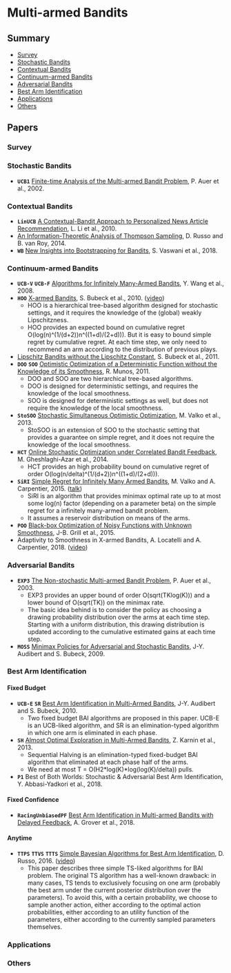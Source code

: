 # Multi-armed Bandits

## Summary

* [Survey](#survey)
* [Stochastic Bandits](#stochastic-bandits)
* [Contextual Bandits](#contextual-bandits)
* [Continuum-armed Bandits](#continuum-armed-bandits)
* [Adversarial Bandits](#adversarial-bandits)
* [Best Arm Identification](#best-arm-identification)
* [Applications](#applications)
* [Others](#others)

## Papers

### Survey

### Stochastic Bandits

* **`UCB1`** [Finite-time Analysis of the Multi-armed Bandit Problem](https://homes.di.unimi.it/~cesabian/Pubblicazioni/ml-02.pdf), P. Auer et al., 2002.

### Contextual Bandits

* **`LinUCB`** [A Contextual-Bandit Approach to Personalized News Article Recommendation](http://rob.schapire.net/papers/www10.pdf), L. Li et al., 2010.
* [An Information-Theoretic Analysis of Thompson Sampling](https://arxiv.org/abs/1403.5341), D. Russo and B. van Roy, 2014.
* **`WB`** [New Insights into Bootstrapping for Bandits](https://arxiv.org/abs/1805.09793), S. Vaswani et al., 2018.

### Continuum-armed Bandits

* **`UCB-V`** **`UCB-F`** [Algorithms for Infinitely Many-Armed Bandits](https://papers.nips.cc/paper/3452-algorithms-for-infinitely-many-armed-bandits.pdf), Y. Wang et al., 2008.
* **`HOO`** [X-armed Bandits](https://arxiv.org/abs/1001.4475), S. Bubeck et al., 2010. ([video](https://www.youtube.com/watch?v=G1abqjqffRE))
	- HOO is a hierarchical tree-based algorithm designed for stochastic settings, and it requires the knowledge of the (global) weakly Lipschitzness.
	- HOO provides an expected bound on cumulative regret O(log(n)^(1/(d+2))n^((1+d)/(2+d))). But it is easy to bound simple regret by cumulative regret. At each time step, we only need to recommend an arm according to the distribution of previous plays.
* [Lipschitz Bandits without the Lipschitz Constant](https://arxiv.org/abs/1105.5041), S. Bubeck et al., 2011.
* **`DOO`** **`SOO`** [Optimistic Optimization of a Deterministic Function without the Knowledge of its Smoothness](https://papers.nips.cc/paper/4304-optimistic-optimization-of-a-deterministic-function-without-the-knowledge-of-its-smoothness.pdf), R. Munos, 2011.
	- DOO and SOO are two hierarchical tree-based algorithms.
	- DOO is designed for deterministic settings, and requires the knowledge of the local smoothness.
	- SOO is designed for deterministic settings as well, but does not require the knowledge of the local smoothness.
* **`StoSOO`** [Stochastic Simultaneous Optimistic Optimization](https://hal.inria.fr/hal-00789606), M. Valko et al., 2013.
	- StoSOO is an extension of SOO to the stochastic setting that provides a guarantee on simple regret, and it does not require the knowledge of the local smoothness.
* **`HCT`** [Online Stochastic Optimization under Correlated Bandit Feedback](https://arxiv.org/abs/1402.0562), M. Gheshlaghi-Azar et al., 2014.
	- HCT provides an high probability bound on cumulative regret of order O(log(n/delta)^(1/(d+2))n^((1+d)/(2+d))).
* **`SiRI`** [Simple Regret for Infinitely Many Armed Bandits](https://arxiv.org/abs/1505.04627), M. Valko and A. Carpentier, 2015. ([talk](http://researchers.lille.inria.fr/~valko/hp/publications/carpentier2015simple.talk.pdf))
	- SiRI is an algorithm that provides minimax optimal rate up to at most some log(n) factor (depending on a parameter beta) on the simple regret for a infinitely many-armed bandit problem.
	- It assumes a reservoir distribution on means of the arms.
* **`POO`** [Black-box Optimization of Noisy Functions with Unknown Smoothness](https://papers.nips.cc/paper/5721-black-box-optimization-of-noisy-functions-with-unknown-smoothness), J-B. Grill et al., 2015.
* Adaptivity to Smoothness in X-armed Bandits, A. Locatelli and A. Carpentier, 2018. ([video](http://videocrm.ca/Machine18/Machine18-20180424-4-AlexandraCarpentier.mp4))

### Adversarial Bandits

* **`EXP3`** [The Non-stochastic Multi-armed Bandit Problem](http://homes.dsi.unimi.it/~cesabian/Pubblicazioni/J18.pdf), P. Auer et al., 2003.
	- EXP3 provides an upper bound of order O(sqrt(TKlog(K))) and a lower bound of O(sqrt(TK)) on the minimax rate.
	- The basic idea behind is to consider the policy as choosing a drawing probability distribution over the arms at each time step. Starting with a uniform distribution, this drawing distribution is updated according to the cumulative estimated gains at each time step.
* **`MOSS`** [Minimax Policies for Adversarial and Stochastic Bandits](https://hal-enpc.archives-ouvertes.fr/hal-00834882), J-Y. Audibert and S. Bubeck, 2009.

### Best Arm Identification

#### Fixed Budget

* **`UCB-E`** **`SR`** [Best Arm Identification in Multi-Armed Bandits](http://imagine.enpc.fr/publications/papers/COLT10.pdf), J-Y. Audibert and S. Bubeck, 2010.
	- Two fixed budget BAI algorithms are proposed in this paper. UCB-E is an UCB-liked algorithm, and SR is an elimination-typed algorithm in which one arm is eliminated in each phase.
* **`SH`** [Almost Optimal Exploration in Multi-Armed Bandits](http://proceedings.mlr.press/v28/karnin13.pdf), Z. Karnin et al., 2013.
	- Sequential Halving is an elimination-typed fixed-budget BAI algorithm that eliminated at each phase half of the arms.
	- We need at most T = O(H2*log(K)*log(log(K)/delta)) pulls.
* **`P1`** Best of Both Worlds: Stochastic & Adversarial Best Arm Identification, Y. Abbasi-Yadkori et al., 2018.

#### Fixed Confidence

* **`RacingUnbiasedPF`** [Best Arm Identification in Multi-armed Bandits with Delayed Feedback](https://arxiv.org/abs/1803.10937), A. Grover et al., 2018.

#### Anytime

* **`TTPS`** **`TTVS`** **`TTTS`** [Simple Bayesian Algorithms for Best Arm Identification](https://arxiv.org/abs/1602.08448), D. Russo, 2016. ([video](https://www.youtube.com/watch?v=5Mb_IguFDmQ))
	- This paper describes three simple TS-liked algorithms for BAI problem. The original TS algorithm has a well-known drawback: in many cases, TS tends to exclusively focusing on one arm (probably the best arm under the current posterior distribution over the parameters). To avoid this, with a certain probability, we choose to sample another action, either according to the optimal action probabilities, either according to an utility function of the parameters, either according to the currently sampled parameters themselves.

### Applications

### Others

